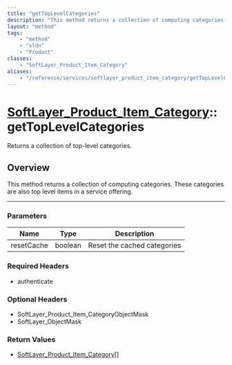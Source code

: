 ```yaml
---
title: "getTopLevelCategories"
description: "This method returns a collection of computing categories. These categories are also top level items in a service offerin... "
layout: "method"
tags:
    - "method"
    - "sldn"
    - "Product"
classes:
    - "SoftLayer_Product_Item_Category"
aliases:
    - "/reference/services/softlayer_product_item_category/getTopLevelCategories"
---
```

# [SoftLayer_Product_Item_Category](/reference/services/SoftLayer_Product_Item_Category)::getTopLevelCategories


Returns a collection of top-level categories.


## Overview 
This method returns a collection of computing categories. These categories are also top level items in a service offering. 

-----

### Parameters 
|Name | Type | Description |
| --- | --- | --- |
|resetCache| boolean| Reset the cached categories|


### Required Headers
* authenticate


### Optional Headers
* SoftLayer_Product_Item_CategoryObjectMask
* SoftLayer_ObjectMask

### Return Values
* <a href='/reference/datatypes/SoftLayer_Product_Item_Category'>SoftLayer_Product_Item_Category[] </a>




